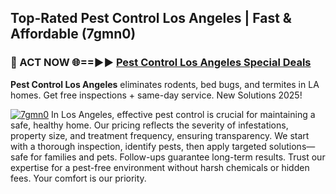 ## Top-Rated Pest Control Los Angeles | Fast & Affordable (7gmn0)

<h3>🐜 ACT NOW 🌐==►► <a href="https://tinyurl.com/yc7vsfwc" rel="nofollow">Pest Control Los Angeles Special Deals</a></h3>

**Pest Control Los Angeles** eliminates rodents, bed bugs, and termites in LA homes. Get free inspections + same-day service. New Solutions 2025!

[![7gmn0](https://i.imgur.com/1VzRXn8.jpeg)](https://tinyurl.com/yc7vsfwc)
In Los Angeles, effective pest control is crucial for maintaining a safe, healthy home. Our pricing reflects the severity of infestations, property size, and treatment frequency, ensuring transparency. We start with a thorough inspection, identify pests, then apply targeted solutions—safe for families and pets. Follow-ups guarantee long-term results. Trust our expertise for a pest-free environment without harsh chemicals or hidden fees. Your comfort is our priority.